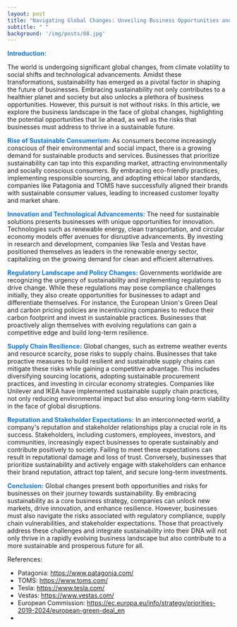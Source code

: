 ```yaml
---
layout: post
title: "Navigating Global Changes: Unveiling Business Opportunities and Risks in Sustainability"
subtitle: " "
background: '/img/posts/08.jpg'
---
```



<span style="color:#1277dd;">**Introduction:**</span>

The world is undergoing significant global changes, from climate volatility to social shifts and technological advancements. Amidst these transformations, sustainability has emerged as a pivotal factor in shaping the future of businesses. Embracing sustainability not only contributes to a healthier planet and society but also unlocks a plethora of business opportunities. However, this pursuit is not without risks. In this article, we explore the business landscape in the face of global changes, highlighting the potential opportunities that lie ahead, as well as the risks that businesses must address to thrive in a sustainable future.

<span style="color:#1277dd;">**Rise of Sustainable Consumerism:**</span>
As consumers become increasingly conscious of their environmental and social impact, there is a growing demand for sustainable products and services. Businesses that prioritize sustainability can tap into this expanding market, attracting environmentally and socially conscious consumers. By embracing eco-friendly practices, implementing responsible sourcing, and adopting ethical labor standards, companies like Patagonia and TOMS have successfully aligned their brands with sustainable consumer values, leading to increased customer loyalty and market share.

<span style="color:#1277dd;">**Innovation and Technological Advancements:**</span>
The need for sustainable solutions presents businesses with unique opportunities for innovation. Technologies such as renewable energy, clean transportation, and circular economy models offer avenues for disruptive advancements. By investing in research and development, companies like Tesla and Vestas have positioned themselves as leaders in the renewable energy sector, capitalizing on the growing demand for clean and efficient alternatives.

<span style="color:#1277dd;">**Regulatory Landscape and Policy Changes:**</span>
Governments worldwide are recognizing the urgency of sustainability and implementing regulations to drive change. While these regulations may pose compliance challenges initially, they also create opportunities for businesses to adapt and differentiate themselves. For instance, the European Union's Green Deal and carbon pricing policies are incentivizing companies to reduce their carbon footprint and invest in sustainable practices. Businesses that proactively align themselves with evolving regulations can gain a competitive edge and build long-term resilience.

<span style="color:#1277dd;">**Supply Chain Resilience:**</span>
Global changes, such as extreme weather events and resource scarcity, pose risks to supply chains. Businesses that take proactive measures to build resilient and sustainable supply chains can mitigate these risks while gaining a competitive advantage. This includes diversifying sourcing locations, adopting sustainable procurement practices, and investing in circular economy strategies. Companies like Unilever and IKEA have implemented sustainable supply chain practices, not only reducing environmental impact but also ensuring long-term viability in the face of global disruptions.

<span style="color:#1277dd;">**Reputation and Stakeholder Expectations:**</span>
In an interconnected world, a company's reputation and stakeholder relationships play a crucial role in its success. Stakeholders, including customers, employees, investors, and communities, increasingly expect businesses to operate sustainably and contribute positively to society. Failing to meet these expectations can result in reputational damage and loss of trust. Conversely, businesses that prioritize sustainability and actively engage with stakeholders can enhance their brand reputation, attract top talent, and secure long-term investments.

<span style="color:#1277dd;">**Conclusion:**</span>
Global changes present both opportunities and risks for businesses on their journey towards sustainability. By embracing sustainability as a core business strategy, companies can unlock new markets, drive innovation, and enhance resilience. However, businesses must also navigate the risks associated with regulatory compliance, supply chain vulnerabilities, and stakeholder expectations. Those that proactively address these challenges and integrate sustainability into their DNA will not only thrive in a rapidly evolving business landscape but also contribute to a more sustainable and prosperous future for all.

References:
- Patagonia: https://www.patagonia.com/
- TOMS: https://www.toms.com/
- Tesla: https://www.tesla.com/
- Vestas: https://www.vestas.com/
- European Commission: https://ec.europa.eu/info/strategy/priorities-2019-2024/european-green-deal_en
-